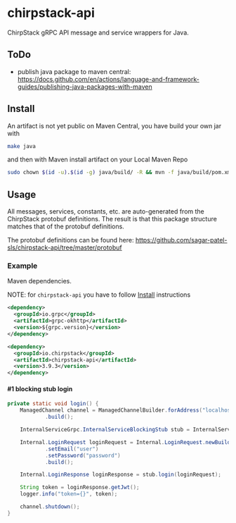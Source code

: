 # chirpstack-api

ChirpStack gRPC API message and service wrappers for Java.

## ToDo

- publish java package to maven central: https://docs.github.com/en/actions/language-and-framework-guides/publishing-java-packages-with-maven

## Install

An artifact is not yet public on Maven Central, you have build your own jar with

```sh
make java
```

and then with Maven install artifact on your Local Maven Repo

```sh
sudo chown $(id -u).$(id -g) java/build/ -R && mvn -f java/build/pom.xml install
```

## Usage

All messages, services, constants, etc. are auto-generated from the ChirpStack protobuf definitions. The result is that
this package structure matches that of the protobuf definitions.

The protobuf definitions can be found here: https://github.com/sagar-patel-sls/chirpstack-api/tree/master/protobuf

### Example

Maven dependencies.

NOTE: for `chirpstack-api` you have to follow [Install](#Install) instructions

```xml
<dependency>
  <groupId>io.grpc</groupId>
  <artifactId>grpc-okhttp</artifactId>
  <version>${grpc.version}</version>
</dependency>

<dependency>
  <groupId>io.chirpstack</groupId>
  <artifactId>chirpstack-api</artifactId>
  <version>3.9.3</version>
</dependency>
```

#### #1 blocking stub login

```java
private static void login() {
    ManagedChannel channel = ManagedChannelBuilder.forAddress("localhost", 8080)
            .build();

    InternalServiceGrpc.InternalServiceBlockingStub stub = InternalServiceGrpc.newBlockingStub(channel);

    Internal.LoginRequest loginRequest = Internal.LoginRequest.newBuilder()
            .setEmail("user")
            .setPassword("password")
            .build();

    Internal.LoginResponse loginResponse = stub.login(loginRequest);

    String token = loginResponse.getJwt();
    logger.info("token={}", token);

    channel.shutdown();
}
```
